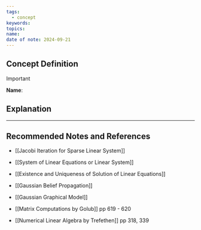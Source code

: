 ```yaml
---
tags:
  - concept
keywords: 
topics: 
name: 
date of note: 2024-09-21
---
```


## Concept Definition

>[!important]
>**Name**: 



## Explanation





-----------
##  Recommended Notes and References

- [[Jacobi Iteration for Sparse Linear System]]

- [[System of Linear Equations or Linear System]]
- [[Existence and Uniqueness of Solution of Linear Equations]]


- [[Gaussian Belief Propagation]]
- [[Gaussian Graphical Model]]


- [[Matrix Computations by Golub]] pp 619 - 620
- [[Numerical Linear Algebra by Trefethen]] pp 318, 339